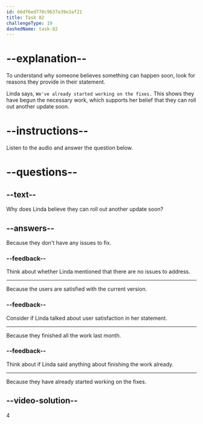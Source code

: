 ```yaml
---
id: 66df6ed778c9637a39e3af21
title: Task 82
challengeType: 19
dashedName: task-82
---
```

<!--
AUDIO REFERENCE:
Linda: I believe we can roll out another update by next month. We've already started working on the fixes.
-->

# --explanation--

To understand why someone believes something can happen soon, look for reasons they provide in their statement.

Linda says, `We've already started working on the fixes.` This shows they have begun the necessary work, which supports her belief that they can roll out another update soon.

# --instructions--

Listen to the audio and answer the question below.

# --questions--

## --text--

Why does Linda believe they can roll out another update soon?

## --answers--

Because they don't have any issues to fix.

### --feedback--

Think about whether Linda mentioned that there are no issues to address.

---

Because the users are satisfied with the current version.

### --feedback--

Consider if Linda talked about user satisfaction in her statement.

---

Because they finished all the work last month.

### --feedback--

Think about if Linda said anything about finishing the work already.

---

Because they have already started working on the fixes.

## --video-solution--

4

